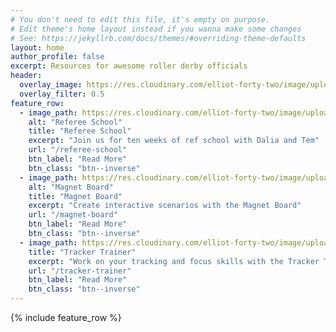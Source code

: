 ```yaml
---
# You don't need to edit this file, it's empty on purpose.
# Edit theme's home layout instead if you wanna make some changes
# See: https://jekyllrb.com/docs/themes/#overriding-theme-defaults
layout: home
author_profile: false
excerpt: Resources for awesome roller derby officials
header:
  overlay_image: https://res.cloudinary.com/elliot-forty-two/image/upload/f_auto,q_auto,c_scale,w_1280/v1589199084/Roller%20Derby%20Photos/P4150278_jscqxa.jpg
  overlay_filter: 0.5
feature_row:
  - image_path: https://res.cloudinary.com/elliot-forty-two/image/upload/f_auto,q_auto,c_lfill,g_auto,w_600,h_400/v1589199084/Roller%20Derby%20Photos/P4160423_ljqqsi.jpg
    alt: "Referee School"
    title: "Referee School"
    excerpt: "Join us for ten weeks of ref school with Dalia and Tem"
    url: "/referee-school"
    btn_label: "Read More"
    btn_class: "btn--inverse"
  - image_path: https://res.cloudinary.com/elliot-forty-two/image/upload/f_auto,q_auto,c_lfill,g_auto,w_600,h_400/v1589199105/Roller%20Derby%20Photos/P4160478_hrsi8o.jpg
    alt: "Magnet Board"
    title: "Magnet Board"
    excerpt: "Create interactive scenarios with the Magnet Board"
    url: "/magnet-board"
    btn_label: "Read More"
    btn_class: "btn--inverse"
  - image_path: https://res.cloudinary.com/elliot-forty-two/image/upload/f_auto,q_auto,c_lfill,g_auto,w_600,h_400/v1589199094/Roller%20Derby%20Photos/P4160438_epqc5t.jpg
    title: "Tracker Trainer"
    excerpt: "Work on your tracking and focus skills with the Tracker Trainer"
    url: "/tracker-trainer"
    btn_label: "Read More"
    btn_class: "btn--inverse"
---
```

{% include feature_row %}
